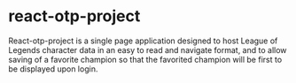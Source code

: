 # react-otp-project
React-otp-project is a single page application designed to host League of Legends character data in an easy to read and navigate format, and to allow saving of a favorite champion so that the favorited champion will be first to be displayed upon login. 

